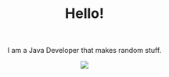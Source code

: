 <div align="center">
  <h1>Hello!</h1>
  <br>
  <p>I am a Java Developer that makes random stuff.</p>
  <a href="https://skillicons.dev">
    <img src="https://skillicons.dev/icons?i=java,py,lua,js,html,css" />
  </a>
  <br>
</div>
